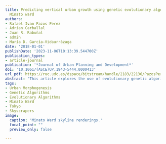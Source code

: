 ```yaml
---
title: Predicting vertical urban growth using genetic evolutionary algorithms in Tokyo’s
  Minato ward
authors:
- Rafael Ivan Pazos Perez
- Adrian Carballal
- Juan R. Rabuñal
- admin
- María D. Garcı́a-Vidaurrázaga
date: '2018-01-01'
publishDate: '2023-11-06T10:13:39.544700Z'
publication_types:
- article-journal
publication: '*Journal of Urban Planning and Development*'
doi: '10.1061/(ASCE)UP.1943-5444.0000413'
url_pdf: https://ruc.udc.es/dspace/bitstream/handle/2183/22136/PazosPerez_Predicting.pdf
abstract: 'This article explores the use of evolutionary genetic algorithms to predict scenarios of urban vertical growth in large urban centers. Tokyo’s Minato Ward is used as a case study because it has been one of the fastest growing skylines over the last 20 years. This study uses a genetic algorithm that simulates the vertical urban growth of Minato Ward to make predictions from pre-established inputted parameters. The algorithm estimates not only the number of future high-rise buildings but also the specific areas in the ward that are more likely to accommodate new high-rise developments in the future. The evolutionary model results are compared with ongoing high-rise developments in order to evaluate the accuracy of the genetic algorithm in simulating future vertical urban growth. The results of this study show that the use of genetic evolutionary computation is a promising way to predict scenarios of vertical urban growth in terms of location as well as the number of future buildings.'
tags: 
- Urban Morphogenesis
- Genetic Algorithms
- Evolutionary Algorithms
- Minato Ward
- Tokyo
- Skyscrapers
image:
  caption: 'Minato Ward skyline renderings.'
  focal_point: ""
  preview_only: false

---
```

